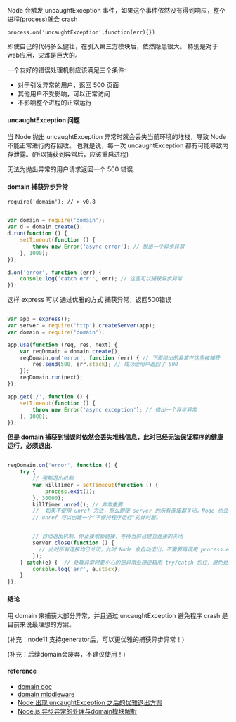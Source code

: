 


Node 会触发 uncaughtException 事件，如果这个事件依然没有得到响应，整个进程(process)就会 crash

    process.on('uncaughtException',function(err){})

即使自己的代码多么健壮，在引入第三方模块后，依然隐患很大。
特别是对于web应用，灾难是巨大的。

一个友好的错误处理机制应该满足三个条件:

 - 对于引发异常的用户，返回 500 页面
 - 其他用户不受影响，可以正常访问
 - 不影响整个进程的正常运行


#### uncaughtException 问题

当 Node 抛出 uncaughtException 异常时就会丢失当前环境的堆栈，导致 Node 不能正常进行内存回收。
也就是说，每一次 uncaughtException 都有可能导致内存泄露。(所以捕获到异常后，应该重启进程)

无法为抛出异常的用户请求返回一个 500 错误.


#### domain 捕获异步异常

    require('domain'); // > v0.8

```javascript

var domain = require('domain');
var d = domain.create();
d.run(function () {
    setTimeout(function () {
        throw new Error('async error'); // 抛出一个异步异常
    }, 1000);
});

d.on('error', function (err) {
    console.log('catch err:', err); // 这里可以捕获异步异常
});
```

这样 express 可以 通过优雅的方式 捕获异常，返回500错误

```javascript

var app = express();
var server = require('http').createServer(app);
var domain = require('domain');

app.use(function (req, res, next) {
    var reqDomain = domain.create();
    reqDomain.on('error', function (err) { // 下面抛出的异常在这里被捕获
        res.send(500, err.stack); // 成功给用户返回了 500
    });
    reqDomain.run(next);
});

app.get('/', function () {
    setTimeout(function () {
        throw new Error('async exception'); // 抛出一个异步异常
    }, 1000);
});

```

**但是 domain 捕获到错误时依然会丢失堆栈信息，此时已经无法保证程序的健康运行，必须退出.**

```javascript

reqDomain.on('error', function () {
    try {
        // 强制退出机制
        var killTimer = setTimeout(function () {
            process.exit(1);
        }, 30000);
        killTimer.unref(); // 非常重要
        //  如果不使用 unref 方法，那么即使 server 的所有连接都关闭，Node 也会保持运行直到 killTimer 的回调函数被调用。
        // unref 可以创建一个"不保持程序运行"的计时器。


        // 自动退出机制，停止接收新链接，等待当前已建立连接的关闭
        server.close(function () {
          // 此时所有连接均已关闭，此时 Node 会自动退出，不需要再调用 process.exit(1) 来结束进程
        });
    } catch(e) {  // 处理异常时要小心的把异常处理逻辑用 try/catch 包住，避免处理异常时抛出新的异常
        console.log('err', e.stack);
    }
});

```



#### 结论

用 domain 来捕获大部分异常，并且通过 uncaughtException 避免程序 crash 是目前来说最理想的方案。

(补充：node11 支持generator后，可以更优雅的捕获异步异常！)


(补充：后续domain会废弃，不建议使用！)

#### reference

 - [domain doc](http://nodejs.org/api/domain.html#domain_additions_to_error_objects)
 - [domain middleware](https://github.com/expressjs/domain-middleware)
 - [Node 出现 uncaughtException 之后的优雅退出方案](http://www.infoq.com/cn/articles/quit-scheme-of-node-uncaughtexception-emergence/)
 - [Node.js 异步异常的处理与domain模块解析](http://deadhorse.me/nodejs/2013/04/13/exception_and_domain.html)